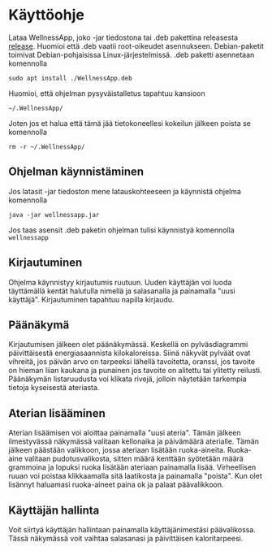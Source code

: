 # Käyttöohje
Lataa WellnessApp, joko -jar tiedostona tai .deb pakettina
releasesta [release](https://github.com/ViliLipo/otm-harjoitustyo/releases). Huomioi että .deb
vaatii root-oikeudet asennukseen. Debian-paketit toimivat Debian-pohjaisissa
Linux-järjestelmissä.
.deb paketti asennetaan komennolla
```
sudo apt install ./WellnessApp.deb
```
Huomioi, että ohjelman pysyväistalletus tapahtuu kansioon
```
~/.WellnessApp/
```
Joten jos et halua että tämä jää tietokoneellesi kokeilun jälkeen poista se
komennolla
```
rm -r ~/.WellnessApp/
```
## Ohjelman käynnistäminen
Jos latasit -jar tiedoston mene latauskohteeseen ja käynnistä ohjelma
komennolla
 ```
 java -jar wellnessapp.jar
 ```
Jos taas asensit .deb paketin ohjelman tulisi käynnistyä komennolla
`wellnessapp`

## Kirjautuminen
 Ohjelma käynnistyy kirjautumis ruutuun. Uuden käyttäjän voi luoda
 täyttämällä kentät halutulla nimellä ja salasanalla ja painamalla
 "uusi käyttäjä". Kirjautuminen tapahtuu napilla kirjaudu.

## Päänäkymä
Kirjautumisen jälkeen olet päänäkymässä. Keskellä on pylväsdiagrammi
päivittäisestä energiasaannista kilokaloreissa. Siinä näkyvät pylväät
ovat vihreitä, jos päivän arvo on tarpeeksi lähellä tavoitetta, oranssi, jos
tavoite on hieman liian kaukana ja punainen jos tavoite on alitettu tai
ylitetty reilusti. Päänäkymän listaruudusta voi klikata rivejä, jolloin
näytetään tarkempia tietoja kyseisestä ateriasta.

## Aterian lisääminen
Aterian lisäämisen voi aloittaa painamalla "uusi ateria".
Tämän jälkeen ilmestyvässä näkymässä valitaan kellonaika ja päivämäärä
aterialle. Tämän jälkeen päästään valikkoon, jossa ateriaan lisätään ruoka-aineita.
Ruoka-aine valitaan pudotusvalikosta, sitten määrä kenttään syötetään
määrä grammoina ja lopuksi ruoka lisätään ateriaan painamalla lisää.
Virheellisen ruuan voi poistaa klikkaamalla sitä laatikosta ja painamalla
"poista". Kun olet lisännyt haluamasi ruoka-aineet paina ok ja palaat
päävalikkoon.

## Käyttäjän hallinta
Voit siirtyä käyttäjän hallintaan painamalla käyttäjänimestäsi päävalikossa.
Tässä näkymässä voit vaihtaa salasanasi ja päivittäisen kaloritarpeesi.
